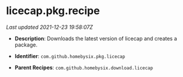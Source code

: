 # licecap.pkg.recipe

_Last updated 2021-12-23 19:58:07Z_

- **Description**: Downloads the latest version of licecap and creates a package.

- **Identifier**: `com.github.homebysix.pkg.licecap`

- **Parent Recipes**: `com.github.homebysix.download.licecap`